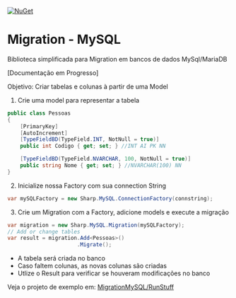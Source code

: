 [![NuGet](https://buildstats.info/nuget/Sharp.MySQL.Migrations)](https://www.nuget.org/packages/Sharp.MySQL.Migrations)


# Migration - MySQL

Biblioteca simplificada para Migration em bancos de dados MySql/MariaDB

[Documentação em Progresso]


Objetivo: Criar tabelas e colunas à partir de uma Model

1. Crie uma model para representar a tabela
~~~ C#
public class Pessoas
{
    [PrimaryKey]
    [AutoIncrement]
    [TypeFieldBD(TypeField.INT, NotNull = true)]
    public int Codigo { get; set; } //INT AI PK NN

    [TypeFieldBD(TypeField.NVARCHAR, 100, NotNull = true)]
    public string Nome { get; set; } //NVARCHAR(100) NN
}
~~~

2. Inicialize nossa Factory com sua connection String
~~~ C#
var mySQLFactory = new Sharp.MySQL.ConnectionFactory(connstring);
~~~

3. Crie um Migration com a Factory, adicione models e execute a migração
~~~ C#
var migration = new Sharp.MySQL.Migration(mySQLFactory);
// Add or change tables
var result = migration.Add<Pessoas>()
                      .Migrate();
~~~

* A tabela será criada no banco
* Caso faltem colunas, as novas colunas são criadas
* Utlize o Result para verificar se houveram modificações no banco


Veja o projeto de exemplo em: [MigrationMySQL/RunStuff](https://github.com/SharpSistemas/MigrationMySQL/tree/main/RunStuff)
